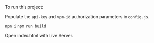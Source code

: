 To run this project:

Populate the `api-key` and `vpm-id` authorization parameters in `config.js`.

`npm i`
`npm run build`

Open index.html with Live Server.
